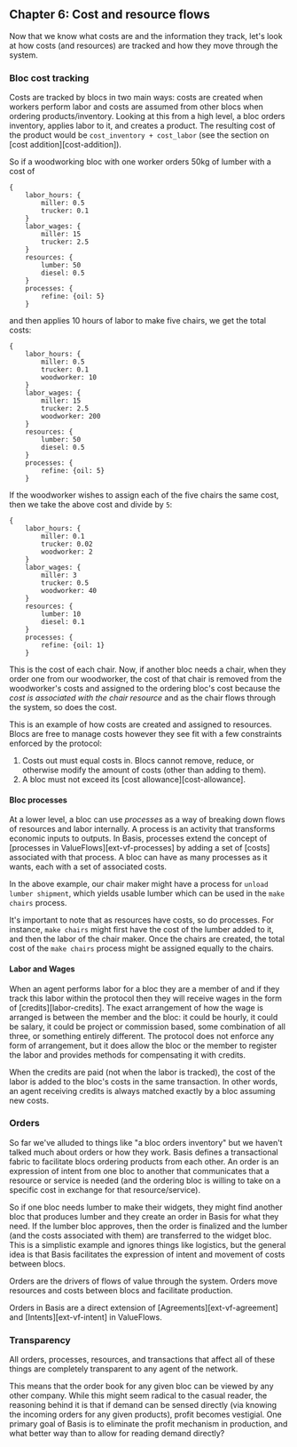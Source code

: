 ## Chapter 6: Cost and resource flows

Now that we know what costs are and the information they track, let's look at how costs (and resources) are tracked and how they move through the system.

### Bloc cost tracking

Costs are tracked by blocs in two main ways: costs are created when workers perform labor and costs are assumed from other blocs when ordering products/inventory. Looking at this from a high level, a bloc orders inventory, applies labor to it, and creates a product. The resulting cost of the product would be `cost_inventory + cost_labor` (see the section on [cost addition][cost-addition]).

So if a woodworking bloc with one worker orders 50kg of lumber with a cost of

```
{
    labor_hours: {
        miller: 0.5
        trucker: 0.1
    }
    labor_wages: {
        miller: 15
        trucker: 2.5
    }
    resources: {
        lumber: 50
        diesel: 0.5
    }
    processes: {
        refine: {oil: 5}
    }
```

and then applies 10 hours of labor to make five chairs, we get the total costs:

```
{
    labor_hours: {
        miller: 0.5
        trucker: 0.1
        woodworker: 10
    }
    labor_wages: {
        miller: 15
        trucker: 2.5
        woodworker: 200
    }
    resources: {
        lumber: 50
        diesel: 0.5
    }
    processes: {
        refine: {oil: 5}
    }
```

If the woodworker wishes to assign each of the five chairs the same cost, then we take the above cost and divide by `5`:

```
{
    labor_hours: {
        miller: 0.1
        trucker: 0.02
        woodworker: 2
    }
    labor_wages: {
        miller: 3
        trucker: 0.5
        woodworker: 40
    }
    resources: {
        lumber: 10
        diesel: 0.1
    }
    processes: {
        refine: {oil: 1}
    }
```

This is the cost of each chair. Now, if another bloc needs a chair, when they order one from our woodworker, the cost of that chair is removed from the woodworker's costs and assigned to the ordering bloc's cost because the *cost is associated with the chair resource* and as the chair flows through the system, so does the cost.

This is an example of how costs are created and assigned to resources. Blocs are free to manage costs however they see fit with a few constraints enforced by the protocol:

1. Costs out must equal costs in. Blocs cannot remove, reduce, or otherwise modify the amount of costs (other than adding to them).
2. A bloc must not exceed its [cost allowance][cost-allowance].

#### Bloc processes

At a lower level, a bloc can use *processes* as a way of breaking down flows of resources and labor internally. A process is an activity that transforms economic inputs to outputs. In Basis, processes extend the concept of [processes in ValueFlows][ext-vf-processes] by adding a set of [costs] associated with that process. A bloc can have as many processes as it wants, each with a set of associated costs.

In the above example, our chair maker might have a process for `unload lumber shipment`, which yields usable lumber which can be used in the `make chairs` process.

It's important to note that as resources have costs, so do processes. For instance, `make chairs` might first have the cost of the lumber added to it, and then the labor of the chair maker. Once the chairs are created, the total cost of the `make chairs` process might be assigned equally to the chairs.

#### Labor and Wages

When an agent performs labor for a bloc they are a member of and if they track this labor within the protocol then they will receive wages in the form of [credits][labor-credits]. The exact arrangement of how the wage is arranged is between the member and the bloc: it could be hourly, it could be salary, it could be project or commission based, some combination of all three, or something entirely different. The protocol does not enforce any form of arrangement, but it does allow the bloc or the member to register the labor and provides methods for compensating it with credits.

When the credits are paid (not when the labor is tracked), the cost of the labor is added to the bloc's costs in the same transaction. In other words, an agent receiving credits is always matched exactly by a bloc assuming new costs.

### Orders

So far we've alluded to things like "a bloc orders inventory" but we haven't talked much about orders or how they work. Basis defines a transactional fabric to facilitate blocs ordering products from each other. An order is an expression of intent from one bloc to another that communicates that a resource or service is needed (and the ordering bloc is willing to take on a specific cost in exchange for that resource/service).

So if one bloc needs lumber to make their widgets, they might find another bloc that produces lumber and they create an order in Basis for what they need. If the lumber bloc approves, then the order is finalized and the lumber (and the costs associated with them) are transferred to the widget bloc. This is a simplistic example and ignores things like logistics, but the general idea is that Basis facilitates the expression of intent and movement of costs between blocs.

Orders are the drivers of flows of value through the system. Orders move resources and costs between blocs and facilitate production.

Orders in Basis are a direct extension of [Agreements][ext-vf-agreement] and [Intents][ext-vf-intent] in ValueFlows.

### Transparency

All orders, processes, resources, and transactions that affect all of these things are completely transparent to any agent of the network. 

This means that the order book for any given bloc can be viewed by any other company. While this might seem radical to the casual reader, the reasoning behind it is that if demand can be sensed directly (via knowing the incoming orders for any given products), profit becomes vestigial. One primary goal of Basis is to eliminate the profit mechanism in production, and what better way than to allow for reading demand directly?

